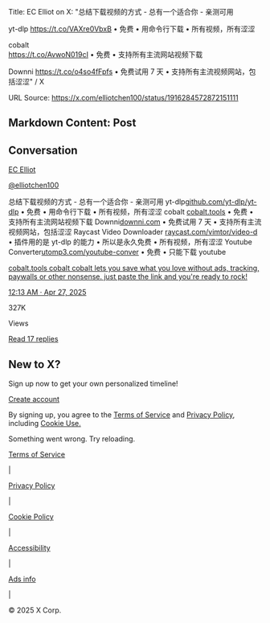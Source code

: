 Title: EC Elliot on X: "总结下载视频的方式 - 总有一个适合你 - 亲测可用

yt-dlp
https://t.co/VAXre0VbxB
• 免费
• 用命令行下载
• 所有视频，所有涩涩

cobalt  
https://t.co/AvwoN019cI
• 免费 
• 支持所有主流网站视频下载

Downni
https://t.co/o4so4fFpfs
• 免费试用 7 天 
• 支持所有主流视频网站，包括涩涩" / X

URL Source: https://x.com/elliotchen100/status/1916284572872151111

Markdown Content:
Post
----

Conversation
------------

[EC Elliot](https://x.com/elliotchen100)

[@elliotchen100](https://x.com/elliotchen100)

总结下载视频的方式 - 总有一个适合你 - 亲测可用 yt-dlp[github.com/yt-dlp/yt-dlp](https://t.co/809NBN0Lt9) • 免费 • 用命令行下载 • 所有视频，所有涩涩 cobalt [cobalt.tools](https://t.co/rOSuh4pSdf) • 免费 • 支持所有主流网站视频下载 Downni[downni.com](https://t.co/isjoYHmbin) • 免费试用 7 天 • 支持所有主流视频网站，包括涩涩 Raycast Video Downloader [raycast.com/vimtor/video-d](https://t.co/ixkMYsMUAn) • 插件用的是 yt-dlp 的能力 • 所以是永久免费 • 所有视频，所有涩涩 Youtube Converter[utomp3.com/youtube-conver](https://t.co/nWg5hUbgo1) • 免费 • 只能下载 youtube

[cobalt.tools cobalt cobalt lets you save what you love without ads, tracking, paywalls or other nonsense. just paste the link and you're ready to rock!](https://t.co/AvwoN019cI)

[12:13 AM · Apr 27, 2025](https://x.com/elliotchen100/status/1916284572872151111)

327K

Views

[Read 17 replies](https://x.com/i/flow/login?redirect_after_login=https%3A%2F%2Fx.com%2Felliotchen100%2Fstatus%2F1916284572872151111)

New to X?
---------

Sign up now to get your own personalized timeline!

[Create account](https://x.com/i/flow/signup)

By signing up, you agree to the [Terms of Service](https://x.com/tos) and [Privacy Policy](https://x.com/privacy), including [Cookie Use.](https://help.x.com/rules-and-policies/twitter-cookies)

Something went wrong. Try reloading.

[Terms of Service](https://x.com/tos)

|

[Privacy Policy](https://x.com/privacy)

|

[Cookie Policy](https://support.x.com/articles/20170514)

|

[Accessibility](https://help.x.com/resources/accessibility)

|

[Ads info](https://business.x.com/en/help/troubleshooting/how-twitter-ads-work.html?ref=web-twc-ao-gbl-adsinfo&utm_source=twc&utm_medium=web&utm_campaign=ao&utm_content=adsinfo)

|

© 2025 X Corp.
